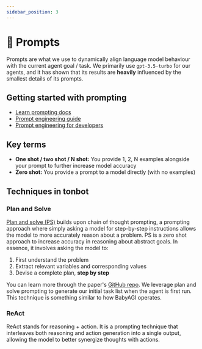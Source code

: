 ```yaml
---
sidebar_position: 3
---
```


# 💬 Prompts

Prompts are what we use to dynamically align language model behaviour with the current agent goal / task. We primarily
use `gpt-3.5-turbo` for our agents, and it has shown that its results are **heavily** influenced by the smallest details
of its prompts.

## Getting started with prompting

- [Learn prompting docs](https://learnprompting.org/)
- [Prompt engineering guide](https://www.promptingguide.ai/techniques/consistency)
- [Prompt engineering for developers](https://www.deeplearning.ai/short-courses/chatgpt-prompt-engineering-for-developers/)

## Key terms

- **One shot / two shot / N shot:** You provide 1, 2, N examples alongside your prompt to further increase model
  accuracy
- **Zero shot:** You provide a prompt to a model directly (with no examples)

## Techniques in tonbot

### Plan and Solve

[Plan and solve (PS)](https://arxiv.org/abs/2305.04091) builds upon chain of thought prompting, a prompting approach
where simply asking a model for step-by-step instructions allows the model to more accurately reason about a problem. PS
is a zero shot approach to increase accuracy in reasoning about abstract goals. In essence, it involves asking the model
to:

1. First understand the problem
2. Extract relevant variables and corresponding values
3. Devise a complete plan, **step by step**

You can learn more through the paper's [GitHub repo](https://github.com/AGI-Edgerunners/Plan-and-Solve-Prompting). We
leverage plan and solve prompting to generate our initial task list when the agent is first run. This technique is
something similar to how BabyAGI operates.

### ReAct

ReAct stands for reasoning + action. It is a prompting technique that interleaves both reasoning and action generation
into a single output, allowing the model to better synergize thoughts with actions.
